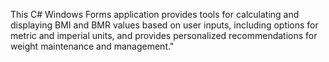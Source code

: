 This C# Windows Forms application provides tools for calculating and displaying BMI and BMR values based on user inputs, including options for metric and imperial units, and provides personalized recommendations for weight maintenance and management."
